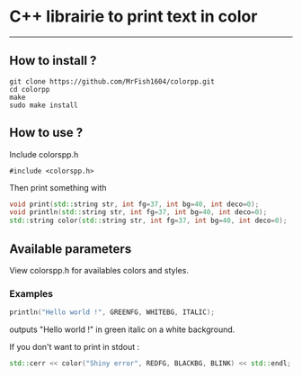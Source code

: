 # C++ librairie to print text in color
--------------------------------------

## How to install ?
```
git clone https://github.com/MrFish1604/colorpp.git
cd colorpp
make
sudo make install
```

## How to use ?
Include colorspp.h
```
#include <colorspp.h> 
```

Then print something with
```cpp
void print(std::string str, int fg=37, int bg=40, int deco=0);
void println(std::string str, int fg=37, int bg=40, int deco=0);
std::string color(std::string str, int fg=37, int bg=40, int deco=0);
```
## Available parameters
View colorspp.h for availables colors and styles.

### Examples
```cpp
println("Hello world !", GREENFG, WHITEBG, ITALIC);
```
outputs "Hello world !" in green italic on a white background.

If you don't want to print in stdout :
```cpp
std::cerr << color("Shiny error", REDFG, BLACKBG, BLINK) << std::endl;
```
